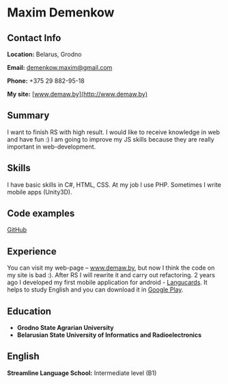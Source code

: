 # Maxim Demenkow


## Contact Info

**Location:** Belarus, Grodno

**Email:** demenkow.maxim@gmail.com

**Phone:** +375 29 882-95-18

**My site:** [www.demaw.by](http://www.demaw.by)

## Summary
I want to finish RS with high result. I would like to receive knowledge in web and have fun :)
I am going to improve my JS skills because they are really important in web-development.

## Skills

I have basic skills in C#, HTML, CSS. At my job I use PHP. Sometimes I write mobile apps (Unity3D).

## Code examples
[GitHub](https://github.com/MaxDeMaW)

## Experience
You can visit my web-page – www.demaw.by, but now I think the code on my site is bad :). After RS I will rewrite it and carry out refactoring. 2 years ago I developed my first mobile application for android - [Langucards](http://www.demaw.by/langucards). It helps to study English and you can download it in [Google Play](https://play.google.com/store/apps/details?id=com.DeMaW.LanguCards).

## Education
* **Grodno State Agrarian University**
* **Belarusian State University of Informatics and Radioelectronics**

## English
**Streamline Language School:** Intermediate level (B1)
